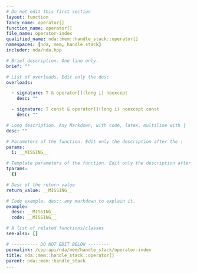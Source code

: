 ```yaml
---
# Do not edit this first section
layout: function
fancy_name: operator[]
function_name: operator[]
file_name: operator-index
qualified_name: nda::mem::handle_stack::operator[]
namespaces: [nda, mem, handle_stack]
includer: nda/nda.hpp

# Brief description. One line only.
brief: ""

# List of overloads. Edit only the desc
overloads:

  - signature: T & operator[](long i) noexcept
    desc: ""

  - signature: T const & operator[](long i) noexcept const
    desc: ""

# Long description. Any Markdown, with code, latex, multiline with |
desc: ""

# Parameters of the function. Edit only the description after the :
params:
  i: __MISSING__

# Template parameters of the function. Edit only the description after the :
tparams:
  {}

# Desc of the return value
return_value: __MISSING__

# Code example. desc: any markdown to explain it.
example:
  desc: __MISSING__
  code: __MISSING__

# A list of related functions/classes
see-also: []

# ---------- DO NOT EDIT BELOW --------
permalink: /cpp-api/nda/mem/handle_stack/operator-index
title: nda::mem::handle_stack::operator[]
parent: nda::mem::handle_stack
...
```



